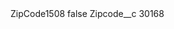 <?xml version="1.0" encoding="UTF-8"?>
<CustomMetadata xmlns="http://soap.sforce.com/2006/04/metadata" xmlns:xsi="http://www.w3.org/2001/XMLSchema-instance" xmlns:xsd="http://www.w3.org/2001/XMLSchema">
    <label>ZipCode1508</label>
    <protected>false</protected>
    <values>
        <field>Zipcode__c</field>
        <value xsi:type="xsd:string">30168</value>
    </values>
</CustomMetadata>
